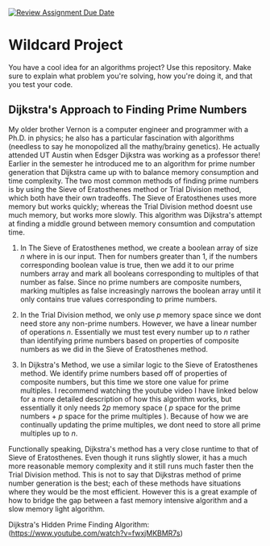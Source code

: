 [![Review Assignment Due Date](https://classroom.github.com/assets/deadline-readme-button-24ddc0f5d75046c5622901739e7c5dd533143b0c8e959d652212380cedb1ea36.svg)](https://classroom.github.com/a/tTztJ7yI)
# Wildcard Project

You have a cool idea for an algorithms project? Use this repository. Make sure
to explain what problem you're solving, how you're doing it, and that you test
your code.

## Dijkstra's Approach to Finding Prime Numbers
My older brother Vernon is a computer engineer and programmer with a Ph.D. in physics; he also has a particular fascination with algorithms (needless to say he monopolized all the mathy/brainy genetics). He actually attended UT Austin when Edsger Dijkstra was working as a professor there! Earlier in the semester he introduced me to an algorithm for prime number generation that Dijkstra came up with to balance memory consumption and time complexity. The two most common methods of finding prime numbers is by using the Sieve of Eratosthenes method or Trial Division method, which both have their own tradeoffs. The Sieve of Eratosthenes uses more memory but works quickly; whereas the Trial Division method doesnt use much memory, but works more slowly. This algorithm was Dijkstra's attempt at finding a middle ground between memory consumtion and computation time. 

1) In The Sieve of Eratosthenes method, we create a boolean array of size $n$ where in is our input. Then for numbers greater than 1, if the numbers corresponding boolean value is true, then we add it to our prime numbers array and mark all booleans corresponding to multiples of that number as false. Since no prime numbers are composite numbers, marking multiples as false increasingly narrows the boolean array until it only contains true values corresponding to prime numbers. 

2) In the Trial Division method, we only use $p$ memory space since we dont need store any non-prime numbers. However, we have a linear number of operations $n$. Essentially we must test every number up to $n$ rather than identifying prime numbers based on properties of composite numbers as we did in the Sieve of Eratosthenes method. 

3) In Dijkstra's Method, we use a similar logic to the Sieve of Eratosthenes method. We identify prime numbers based off of properties of composite numbers, but this time we store one value for prime multiples. I recommend watching the youtube video I have linked below for a more detailed description of how this algorithm works, but essentially it only needs $2p$ memory space ( $p$ space for the prime numbers + $p$ space for the prime multiples ). Because of how we are continually updating the prime multiples, we dont need to store all prime multiples up to $n.$

Functionally speaking, Dijkstra's method has a very close runtime to that of Sieve of Eratosthenes. Even though it runs slightly slower, it has a much more reasonable memory complexity and it still runs much faster then the Trial Division method. This is not to say that Dijkstras method of prime number generation is the best; each of these methods have situations where they would be the most efficient. However this is a great example of how to bridge the gap between a fast memory intensive algorithm and a slow memory light algorithm.

Dijkstra's Hidden Prime Finding Algorithm: (https://www.youtube.com/watch?v=fwxjMKBMR7s)